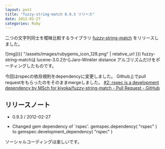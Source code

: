 ```yaml
---
layout: post
title: "fuzzy-string-match 0.9.3 リリース"
date: 2012-02-27
categories: Ruby
---
```

二つの文字列同士を曖昧比較するライブラリ [fuzzy-string-match](http://github.com/kiyoka/fuzzy-string-match) をリリースしました。

 ![img]({{ "/assets/images/rubygems_icon_128.png" | relative_url }})
fuzzy-string-matchは lucene-3.0.2からJaro-Winkler distance アルゴリズムだけをポーティングしたものです。

今回はrspecの依存規則をdependencyに変更しました。
Github上でpull requestをもらったのをそのままmergeしました。
 [#2: rspec is a development dependency by MSch for kiyoka/fuzzy-string-match - Pull Request - GitHub](http://github.com/kiyoka/fuzzy-string-match/pull/2)

## リリースノート
* 0.9.3 / 2012-02-27
- Changed gem dependency of `rspec'.
  gemspec.dependency( "rspec" )  to  gemspec.development_dependency( "rspec" )

ソーシャルコーディングは楽しいです。
